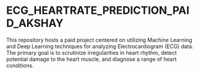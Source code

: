 # ECG_HEARTRATE_PREDICTION_PAID_AKSHAY
 This repository hosts a paid project centered on utilizing Machine Learning and Deep Learning techniques for analyzing Electrocardiogram (ECG) data. The primary goal is to scrutinize irregularities in heart rhythm, detect potential damage to the heart muscle, and diagnose a range of heart conditions. 
